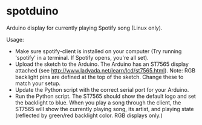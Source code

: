 # spotduino
Arduino display for currently playing Spotify song (Linux only).

Usage:
- Make sure spotify-client is installed on your computer (Try running 'spotify' in a terminal. If Spotify opens, you're all set).
- Upload the sketch to the Arduino. The Arduino has an ST7565 display attached (see http://www.ladyada.net/learn/lcd/st7565.html).
  Note: RGB backlight pins are defined at the top of the sketch. Change these to match your setup.
- Update the Python script with the correct serial port for your Arduino.
- Run the Python script. The ST7565 should show the default logo and set the backlight to blue. When you play a song through the client,
  the ST7565 will show the currently playing song, its artist, and playing state (reflected by green/red backlight color. RGB displays only.)